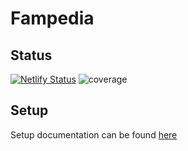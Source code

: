 # Fampedia

## Status
[![Netlify Status](https://api.netlify.com/api/v1/badges/a72c4645-2ef7-4cce-ac81-732f691f1813/deploy-status)](https://app.netlify.com/sites/competent-cray-989081/deploys)
![coverage](https://gitlab.com/philipOE/fampedia/badges/dev/coverage.svg)


## Setup
Setup documentation can be found [here](Docs/Setup.md)